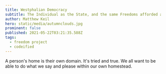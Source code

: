 ```yaml
---
title: Westphalian Democracy
subtitle: The Individual as the State, and the same Freedoms afforded any free and just state within their own borders.
author: Matthew Keil
hero: static/media/autumnclouds.jpg
prominent: false
published: 2021-05-22T03:21:35.588Z
tags:
  - freedom project
  - codeified
---
```


A person's home is their own domain. It's tried and true. We all want to be able to do what we say and please within our own homestead.
